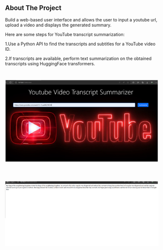 ## About The Project
Build a web-based user interface and allows the user to input a youtube url, upload a video and displays the generated summary.

Here are some steps for YouTube transcript summarization:

1.Use a Python API to find the transcripts and subtitles for a YouTube video ID.

2.If transcripts are available, perform text summarization on the obtained transcripts using HuggingFace transformers.

<!-- PROJECT LOGO -->
<br />
<p align="center">
  <img src="https://github.com/ArchnaBhalerao/YouTube-Transcript-Summarizer/blob/master/Output.PNG">
</p>
<br/>
<br/>
<p align="center">
  <img src="https://github.com/ArchnaBhalerao/YouTube-Transcript-Summarizer/blob/master/NextPageOutput.PNG">
</p>
